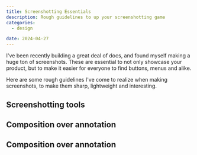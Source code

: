 ```yaml
---
title: Screenshotting Essentials
description: Rough guidelines to up your screenshotting game
categories:
  - design

date: 2024-04-27
---
```


I've been recently building a great deal of docs, and found myself making a
huge ton of screenshots. These are essential to not only showcase your product,
but to make it easier for everyone to find buttons, menus and alike.

Here are some rough guidelines I've come to realize when making screenshots,
to make them sharp, lightweight and interesting.

## Screenshotting tools

## Composition over annotation

## Composition over annotation

